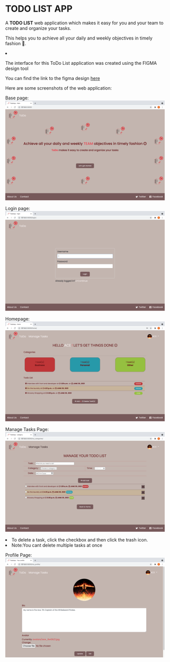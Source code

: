 <h1> TODO LIST APP</h1>

A <strong>TODO LIST</strong> web application which makes it easy for you and your team to create and organize your tasks. 

This helps you to achieve all your daily and weekly objectives in timely fashion :slightly_smiling_face:.


<li><p>The interface for this ToDo List application was created using the FIGMA design tool </p>
<p> You can find the link to the figma design <a href="https://www.figma.com/proto/uiQbfkPQcVcliXj3ujhzV7/ToDo-App-prototype?page-id=0%3A1&node-id=3%3A9&viewport=244%2C301%2C0.13127148151397705&scaling=scale-down"> here </a> </p>
</li>

Here are some screenshots of the web application:

Base page: <img src="./todoapp/static/Base_page.png"> 

Login page: <img src="./todoapp/static/Login.png"> 

Homepage: <img src="./todoapp/static/Homepage.png"> 

Manage Tasks Page:  <img src="./todoapp/static/Manage_page.png"> 
 <li> To delete a task, click the checkbox and then click the trash icon.</li>
 <li>Note:You cant delete multiple tasks at once</li>


Profile Page: <img src="./todoapp/static/Profile.png"> 

